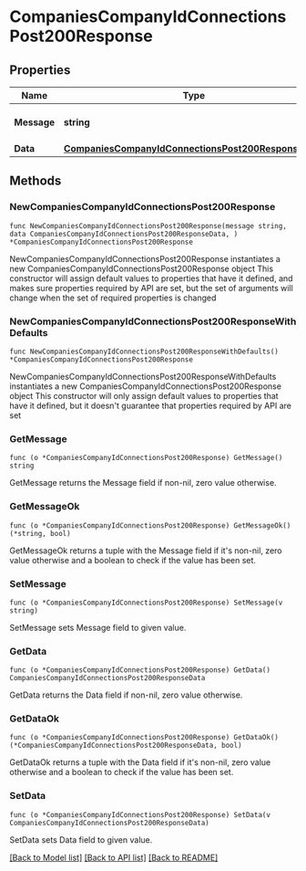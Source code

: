 # CompaniesCompanyIdConnectionsPost200Response

## Properties

Name | Type | Description | Notes
------------ | ------------- | ------------- | -------------
**Message** | **string** | Response status message | 
**Data** | [**CompaniesCompanyIdConnectionsPost200ResponseData**](CompaniesCompanyIdConnectionsPost200ResponseData.md) |  | 

## Methods

### NewCompaniesCompanyIdConnectionsPost200Response

`func NewCompaniesCompanyIdConnectionsPost200Response(message string, data CompaniesCompanyIdConnectionsPost200ResponseData, ) *CompaniesCompanyIdConnectionsPost200Response`

NewCompaniesCompanyIdConnectionsPost200Response instantiates a new CompaniesCompanyIdConnectionsPost200Response object
This constructor will assign default values to properties that have it defined,
and makes sure properties required by API are set, but the set of arguments
will change when the set of required properties is changed

### NewCompaniesCompanyIdConnectionsPost200ResponseWithDefaults

`func NewCompaniesCompanyIdConnectionsPost200ResponseWithDefaults() *CompaniesCompanyIdConnectionsPost200Response`

NewCompaniesCompanyIdConnectionsPost200ResponseWithDefaults instantiates a new CompaniesCompanyIdConnectionsPost200Response object
This constructor will only assign default values to properties that have it defined,
but it doesn't guarantee that properties required by API are set

### GetMessage

`func (o *CompaniesCompanyIdConnectionsPost200Response) GetMessage() string`

GetMessage returns the Message field if non-nil, zero value otherwise.

### GetMessageOk

`func (o *CompaniesCompanyIdConnectionsPost200Response) GetMessageOk() (*string, bool)`

GetMessageOk returns a tuple with the Message field if it's non-nil, zero value otherwise
and a boolean to check if the value has been set.

### SetMessage

`func (o *CompaniesCompanyIdConnectionsPost200Response) SetMessage(v string)`

SetMessage sets Message field to given value.


### GetData

`func (o *CompaniesCompanyIdConnectionsPost200Response) GetData() CompaniesCompanyIdConnectionsPost200ResponseData`

GetData returns the Data field if non-nil, zero value otherwise.

### GetDataOk

`func (o *CompaniesCompanyIdConnectionsPost200Response) GetDataOk() (*CompaniesCompanyIdConnectionsPost200ResponseData, bool)`

GetDataOk returns a tuple with the Data field if it's non-nil, zero value otherwise
and a boolean to check if the value has been set.

### SetData

`func (o *CompaniesCompanyIdConnectionsPost200Response) SetData(v CompaniesCompanyIdConnectionsPost200ResponseData)`

SetData sets Data field to given value.



[[Back to Model list]](../README.md#documentation-for-models) [[Back to API list]](../README.md#documentation-for-api-endpoints) [[Back to README]](../README.md)


